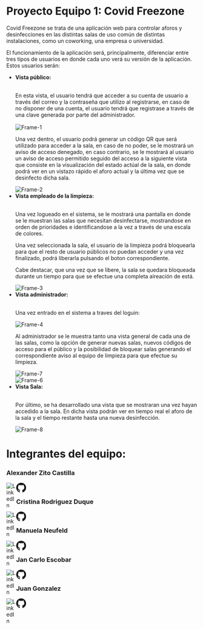 # Proyecto Equipo 1: Covid Freezone

Covid Freezone se trata de una aplicación web para controlar aforos y desinfecciones en las distintas salas de uso común de distintas instalaciones, como un coworking, una empresa o universidad.
</p>
<p>
El funcionamiento de la aplicación será, principalmente, diferenciar entre tres tipos de usuarios en donde cada uno verá su versión de la aplicación. Estos usuarios serán:
</p>
<ul>
<li><b>Vista público:</b></li>
</br>
<p>En esta vista, el usuario tendrá que acceder a su cuenta de usuario a través del correo y la contraseña que utilizo al registrarse, en caso de no disponer de una cuenta, el usuario tendrá que registrase a través de una clave generada por parte del administrador.</p>

<img align="center" src="https://i.ibb.co/G524NNK/Frame-1.jpg" alt="Frame-1" border="0">



<p>Una vez dentro, el usuario podrá generar un código QR que será utilizado para acceder a la sala, en caso de no poder, se le mostrará un aviso de acceso denegado, en caso contrario, se le mostrará al usuario un aviso de acceso permitido seguido del acceso a la siguiente vista que consiste en la visualización del estado actúal de la sala, en donde podrá ver en un vistazo rápido el aforo actual y la última vez que se desinfecto dicha sala.</p>

<img src="https://i.ibb.co/dgkgzp5/Frame-2.jpg" alt="Frame-2" border="0">

<li><b>Vista empleado de la limpieza:</b></li>
</br>
<p>Una vez logueado en el sistema, se le mostrará una pantalla en donde se le muestran las salas que necesitan desinfectarse, mostrandose en orden de prioridades e identificandose a la vez a través de una escala de colores.</p>
<p>Una vez seleccionada la sala, el usuario de la limpieza podrá bloquearla para que el resto de usuario públicos no puedan acceder y una vez finalizado, podrá liberarla pulsando el boton correspondiente.</p>
<p>Cabe destacar, que una vez que se libere, la sala se quedara bloqueada durante un tiempo para que se efectue una completa aireación de está.</p>

<img src="https://i.ibb.co/nb4qNVT/Frame-3.jpg" alt="Frame-3" border="0">

<li><b>Vista administrador:</b></li>
</br>
<p>Una vez entrado en el sistema a traves del loguin:</p>
<img src="https://i.ibb.co/rFpMNwy/Frame-4.jpg" alt="Frame-4" border="0">

<p>Al administrador se le muestra tanto una vista general de cada una de las salas, como la opción de generar nuevas salas, nuevos códigos de acceso para el público y la posibilidad de bloquear salas generando el correspondiente aviso al equipo de limpieza para que efectue su limpieza.</p>

<img src="https://i.ibb.co/b6F3dWV/Frame-7.jpg" alt="Frame-7" border="0">
</br>
<img src="https://i.ibb.co/NL3rptD/Frame-6.jpg" alt="Frame-6" border="0">
</br>
<li><b>Vista Sala:</b></li>
</br>
<p>Por último, se ha desarrollado una vista que se mostraran una vez hayan accedido a la sala. En dicha vista podrán ver en tiempo real el aforo de la sala y el tiempo restante hasta una nueva desinfección.</p>
<img src="https://i.ibb.co/WxqfT6v/Frame-8.jpg" alt="Frame-8" border="0">
</br>
</ul>

# Integrantes del equipo:
### Alexander Zito Castilla
  <a href="https://www.linkedin.com/in/alexanderzitocastilla/"><img align="left" alt="LinkedIn" width="26px" src="https://www.flaticon.com/svg/static/icons/svg/174/174857.svg"/></a>
  <a href="https://github.com/alexcastillla"><img align="left" alt="GitHub" width="26px" src="https://raw.githubusercontent.com/github/explore/78df643247d429f6cc873026c0622819ad797942/topics/github/github.png" /></a>
 </br>

### Cristina Rodriguez Duque
  <a href="https://www.linkedin.com/in/cristina-rodríguez-duque-8ab1111b5/"><img align="left" alt="LinkedIn" width="26px" src="https://www.flaticon.com/svg/static/icons/svg/174/174857.svg"/></a>
  <a href="https://github.com/crduque/"><img align="left" alt="GitHub" width="26px" src="https://raw.githubusercontent.com/github/explore/78df643247d429f6cc873026c0622819ad797942/topics/github/github.png" /></a>
  </br>
 
 ### Manuela Neufeld
   <a href="https://www.linkedin.com/in/manuela-neufeld-710074154/"><img align="left" alt="LinkedIn" width="26px" src="https://www.flaticon.com/svg/static/icons/svg/174/174857.svg"/></a>
    <a href="https://github.com/manu-neufeld/"><img align="left" alt="GitHub" width="26px" src="https://raw.githubusercontent.com/github/explore/78df643247d429f6cc873026c0622819ad797942/topics/github/github.png" /></a>
</br>
### Jan Carlo Escobar
   <a href="https://www.linkedin.com/in/jan-escobar-725410124/"><img align="left" alt="LinkedIn" width="26px" src="https://www.flaticon.com/svg/static/icons/svg/174/174857.svg"/></a>
    <a href="https://github.com/Janescobar92/"><img align="left" alt="GitHub" width="26px" src="https://raw.githubusercontent.com/github/explore/78df643247d429f6cc873026c0622819ad797942/topics/github/github.png" /></a>
    </br>
### Juan Gonzalez
  <a href="https://www.linkedin.com/in/juanlgonzalezc/"><img align="left" alt="LinkedIn" width="26px" src="https://www.flaticon.com/svg/static/icons/svg/174/174857.svg"/></a>
  <a href="https://github.com/JuanlGLC/"><img align="left" alt="GitHub" width="26px" src="https://raw.githubusercontent.com/github/explore/78df643247d429f6cc873026c0622819ad797942/topics/github/github.png" /></a>
  </br>
